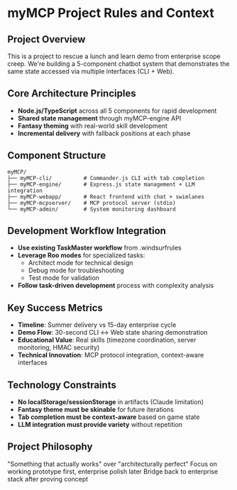 # myMCP Project Rules and Context

## Project Overview
This is a project to rescue a lunch and learn demo from enterprise scope creep. We're building a 5-component chatbot system that demonstrates the same state accessed via multiple interfaces (CLI + Web).

## Core Architecture Principles
- **Node.js/TypeScript** across all 5 components for rapid development
- **Shared state management** through myMCP-engine API
- **Fantasy theming** with real-world skill development
- **Incremental delivery** with fallback positions at each phase

## Component Structure
```
myMCP/
├── myMCP-cli/          # Commander.js CLI with tab completion
├── myMCP-engine/       # Express.js state management + LLM integration  
├── myMCP-webapp/       # React frontend with chat + swimlanes
├── myMCP-mcpserver/    # MCP protocol server (stdio)
└── myMCP-admin/        # System monitoring dashboard
```

## Development Workflow Integration
- **Use existing TaskMaster workflow** from .windsurfrules
- **Leverage Roo modes** for specialized tasks:
  - Architect mode for technical design
  - Debug mode for troubleshooting  
  - Test mode for validation
- **Follow task-driven development** process with complexity analysis

## Key Success Metrics
- **Timeline**: Summer delivery vs 15-day enterprise cycle
- **Demo Flow**: 30-second CLI ↔ Web state sharing demonstration
- **Educational Value**: Real skills (timezone coordination, server monitoring, HMAC security)
- **Technical Innovation**: MCP protocol integration, context-aware interfaces

## Technology Constraints
- **No localStorage/sessionStorage** in artifacts (Claude limitation)
- **Fantasy theme must be skinable** for future iterations
- **Tab completion must be context-aware** based on game state
- **LLM integration must provide variety** without repetition

## Project Philosophy
"Something that actually works" over "architecturally perfect"
Focus on working prototype first, enterprise polish later
Bridge back to enterprise stack after proving concept
